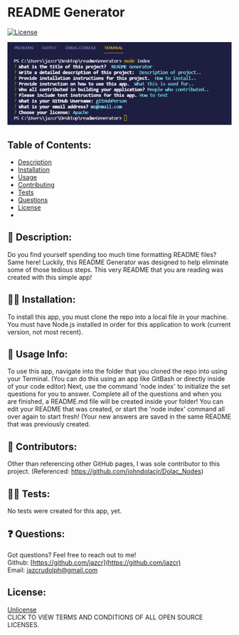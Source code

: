 
# README Generator

[![License](https://img.shields.io/badge/License-Unlicense%20-blue.svg)](https://opensource.org/licenses/Unlicense)

![Screenshot of CLI](https://github.com/jazcr/README_Generator/blob/35bff63a9cc7b09c176bf751953c40268d3b9ec6/images/Capture.JPG)

## Table of Contents: 
*  [Description](#scroll-description)
*  [Installation](#man_mechanic-installation)
*  [Usage](#book-usage-info)
*  [Contributing](#couple-contributors)
*  [Tests](#woman-scientist-tests)
*  [Questions](#-questions)
*  [License](#license)
*  
## :scroll: Description: 

Do you find yourself spending too much time formatting README files? Same here! Luckily, this README Generator was designed to help eliminate some of those tedious steps. This very README that you are reading was created with this simple app! 


## :man_mechanic: Installation:

To install this app, you must clone the repo into a local file in your machine. You must have Node.js installed in order for this application to work (current version, not most recent).


## :book: Usage Info:

To use this app, navigate into the folder that you cloned the repo into using your Terminal. (You can do this using an app like GitBash or directly inside of your code editor) Next, use the command 'node index' to initialize the set questions for you to answer. Complete all of the questions and when you are finished, a README.md file will be created inside your folder! You can edit your README that was created, or start the 'node index' command all over again to start fresh! (Your new answers are saved in the same README that was previously created.


## :couple: Contributors:

Other than referencing other GitHub pages, I was sole contributor to this project. (Referenced: https://github.com/johndolacjr/Dolac_Nodes)


## :woman_scientist: Tests:

No tests were created for this app, yet.


## ❓ Questions:

Got questions? Feel free to reach out to me!<br>
Github: [https://github.com/jazcr](https://github.com/jazcr)<br>
Email: [jazcrudolph@gmail.com](jazcrudolph@gmail.com)

## License:
[Unlicense](https://opensource.org/licenses)<br>
CLICK TO VIEW TERMS AND CONDITIONS OF ALL OPEN SOURCE LICENSES.



